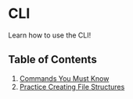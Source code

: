 # CLI

Learn how to use the CLI!

## Table of Contents

1. [Commands You Must Know](./cli.md)
2. [Practice Creating File Structures](./practice.md)
